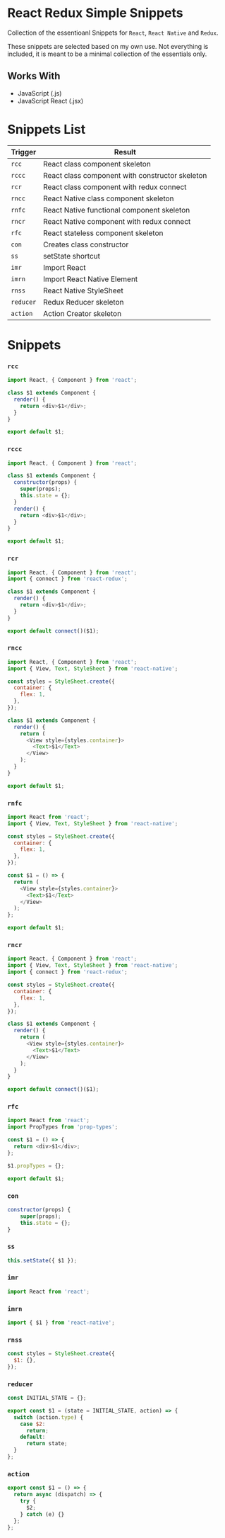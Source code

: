 # React Redux Simple Snippets

Collection of the essentioanl Snippets for `React`, `React Native` and `Redux`.

These snippets are selected based on my own use. Not everything is included, it is meant to be a minimal collection of the essentials only.

## Works With

- JavaScript (.js)
- JavaScript React (.jsx)

# Snippets List

| Trigger   | Result                                          |
| --------- | ----------------------------------------------- |
| `rcc`     | React class component skeleton                  |
| `rccc`    | React class component with constructor skeleton |
| `rcr`     | React class component with redux connect        |
| `rncc`    | React Native class component skeleton           |
| `rnfc`    | React Native functional component skeleton      |
| `rncr`    | React Native component with redux connect       |
| `rfc`     | React stateless component skeleton              |
| `con`     | Creates class constructor                       |
| `ss`      | setState shortcut                               |
| `imr`     | Import React                                    |
| `imrn`    | Import React Native Element                     |
| `rnss`    | React Native StyleSheet                         |
| `reducer` | Redux Reducer skeleton                          |
| `action`  | Action Creator skeleton                         |

# Snippets

### `rcc`

```javascript
import React, { Component } from 'react';

class $1 extends Component {
  render() {
    return <div>$1</div>;
  }
}

export default $1;
```

### `rccc`

```javascript
import React, { Component } from 'react';

class $1 extends Component {
  constructor(props) {
    super(props);
    this.state = {};
  }
  render() {
    return <div>$1</div>;
  }
}

export default $1;
```

### `rcr`

```javascript
import React, { Component } from 'react';
import { connect } from 'react-redux';

class $1 extends Component {
  render() {
    return <div>$1</div>;
  }
}

export default connect()($1);
```

### `rncc`

```javascript
import React, { Component } from 'react';
import { View, Text, StyleSheet } from 'react-native';

const styles = StyleSheet.create({
  container: {
    flex: 1,
  },
});

class $1 extends Component {
  render() {
    return (
      <View style={styles.container}>
        <Text>$1</Text>
      </View>
    );
  }
}

export default $1;
```

### `rnfc`

```javascript
import React from 'react';
import { View, Text, StyleSheet } from 'react-native';

const styles = StyleSheet.create({
  container: {
    flex: 1,
  },
});

const $1 = () => {
  return (
    <View style={styles.container}>
      <Text>$1</Text>
    </View>
  );
};

export default $1;
```

### `rncr`

```javascript
import React, { Component } from 'react';
import { View, Text, StyleSheet } from 'react-native';
import { connect } from 'react-redux';

const styles = StyleSheet.create({
  container: {
    flex: 1,
  },
});

class $1 extends Component {
  render() {
    return (
      <View style={styles.container}>
        <Text>$1</Text>
      </View>
    );
  }
}

export default connect()($1);
```

### `rfc`

```javascript
import React from 'react';
import PropTypes from 'prop-types';

const $1 = () => {
  return <div>$1</div>;
};

$1.propTypes = {};

export default $1;
```

### `con`

```javascript
constructor(props) {
    super(props);
    this.state = {};
}
```

### `ss`

```javascript
this.setState({ $1 });
```

### `imr`

```javascript
import React from 'react';
```

### `imrn`

```javascript
import { $1 } from 'react-native';
```

### `rnss`

```javascript
const styles = StyleSheet.create({
  $1: {},
});
```

### `reducer`

```javascript
const INITIAL_STATE = {};

export const $1 = (state = INITIAL_STATE, action) => {
  switch (action.type) {
    case $2:
      return;
    default:
      return state;
  }
};
```

### `action`

```javascript
export const $1 = () => {
  return async (dispatch) => {
    try {
      $2;
    } catch (e) {}
  };
};
```
